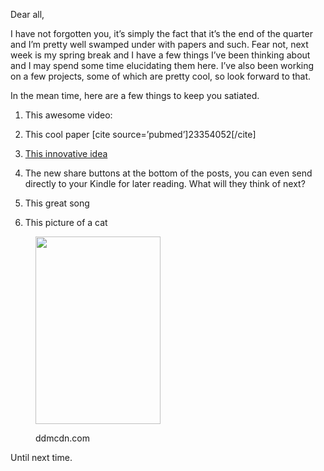 Dear all,



I have not forgotten you, it&#8217;s simply the fact that it&#8217;s the end of the quarter and I&#8217;m pretty well swamped under with papers and such. Fear not, next week is my spring break and I have a few things I&#8217;ve been thinking about and I may spend some time elucidating them here. I&#8217;ve also been working on a few projects, some of which are pretty cool, so look forward to that.



In the mean time, here are a few things to keep you satiated.



1. This awesome video:







2. This cool paper [cite source=&#8217;pubmed&#8217;]23354052[/cite]



3. <a title="The Economist" href="http://www.economist.com/news/finance-and-economics/21572231-new-way-financing-public-services-gains-momentum-commerce-and-conscience" target="_blank">This innovative idea</a>



4. The new share buttons at the bottom of the posts, you can even send directly to your Kindle for later reading. What will they think of next?



5. This great song







6. This picture of a cat



<figure  class="wp-caption alignnone">

<img alt="" src="http://static.ddmcdn.com/gif/how-to-solve-cat-behavior-problems-13.jpg" width="200" height="300" /><figcaption class="wp-caption-text">ddmcdn.com</figcaption></figure> 







Until next time.


